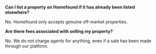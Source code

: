 **Can I list a property on Homefound if it has already been listed elsewhere?**

No. Homefound only accepts genuine off-market properties.

**Are there fees associated with selling my property?**

No. We do not charge agents for anything, even if a sale has been made through our platform.
